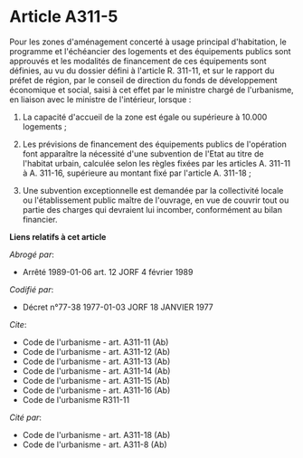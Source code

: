 # Article A311-5

Pour les zones d'aménagement concerté à usage principal d'habitation, le programme et l'échéancier des logements et des
équipements publics sont approuvés et les modalités de financement de ces équipements sont définies, au vu du dossier défini
à l'article R. 311-11, et sur le rapport du préfet de région, par le conseil de direction du fonds de développement
économique et social, saisi à cet effet par le ministre chargé de l'urbanisme, en liaison avec le ministre de l'intérieur,
lorsque :

1. La capacité d'accueil de la zone est égale ou supérieure à 10.000 logements ;

2. Les prévisions de financement des équipements publics de l'opération font apparaître la nécessité d'une subvention de
l'Etat au titre de l'habitat urbain, calculée selon les règles fixées par les articles A. 311-11 à A. 311-16, supérieure au
montant fixé par l'article A. 311-18 ;

3. Une subvention exceptionnelle est demandée par la collectivité locale ou l'établissement public maître de l'ouvrage, en
vue de couvrir tout ou partie des charges qui devraient lui incomber, conformément au bilan financier.

**Liens relatifs à cet article**

_Abrogé par_:

  - Arrêté 1989-01-06 art. 12 JORF 4 février 1989

_Codifié par_:

  - Décret n°77-38 1977-01-03 JORF 18 JANVIER 1977

_Cite_:

  - Code de l'urbanisme - art. A311-11 (Ab)
  - Code de l'urbanisme - art. A311-12 (Ab)
  - Code de l'urbanisme - art. A311-13 (Ab)
  - Code de l'urbanisme - art. A311-14 (Ab)
  - Code de l'urbanisme - art. A311-15 (Ab)
  - Code de l'urbanisme - art. A311-16 (Ab)
  - Code de l'urbanisme R311-11

_Cité par_:

  - Code de l'urbanisme - art. A311-18 (Ab)
  - Code de l'urbanisme - art. A311-8 (Ab)
